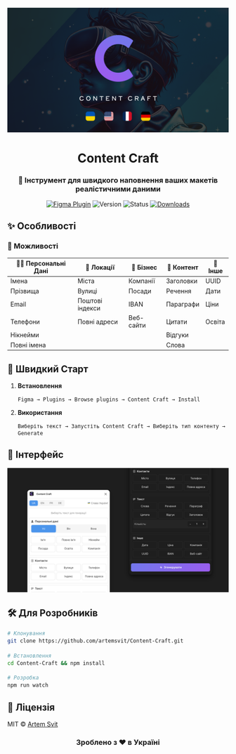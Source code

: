 <div align="center">

![Content Craft Cover](Cover.png)

# Content Craft

### 🎨 Інструмент для швидкого наповнення ваших макетів реалістичними даними

[![Figma Plugin](https://img.shields.io/badge/Figma-Plugin-FF69B4?style=for-the-badge&logo=figma)](https://www.figma.com/community/plugin/1463946490049005195/content-craft)
![Version](https://img.shields.io/badge/version-9.0.0-blue?style=for-the-badge)
![Status](https://img.shields.io/badge/status-active-success?style=for-the-badge)
[![Downloads](https://img.shields.io/badge/downloads-1k+-green?style=for-the-badge)](https://www.figma.com/community/plugin/1463946490049005195/content-craft)

</div>

## ✨ Особливості

### 🎯 Можливості

| 🧑‍💼 Персональні Дані | 📍 Локації | 💼 Бізнес | 📝 Контент | 🎲 Інше |
|-------------------|-----------|-----------|------------|---------|
| Імена | Міста | Компанії | Заголовки | UUID |
| Прізвища | Вулиці | Посади | Речення | Дати |
| Email | Поштові індекси | IBAN | Параграфи | Ціни |
| Телефони | Повні адреси | Веб-сайти | Цитати | Освіта |
| Нікнейми | | | Відгуки | |
| Повні імена | | | Слова | |

## 🚀 Швидкий Старт

1. **Встановлення**
   ```
   Figma → Plugins → Browse plugins → Content Craft → Install
   ```

2. **Використання**
   ```
   Виберіть текст → Запустіть Content Craft → Виберіть тип контенту → Generate
   ```

## 💫 Інтерфейс

![Content Craft Interface](Cover2.png)

## 🛠 Для Розробників

```bash
# Клонування
git clone https://github.com/artemsvit/Content-Craft.git

# Встановлення
cd Content-Craft && npm install

# Розробка
npm run watch
```

## 📝 Ліцензія

MIT © [Artem Svit](https://github.com/artemsvit)

<div align="center">

### Зроблено з ❤️ в Україні

</div>
